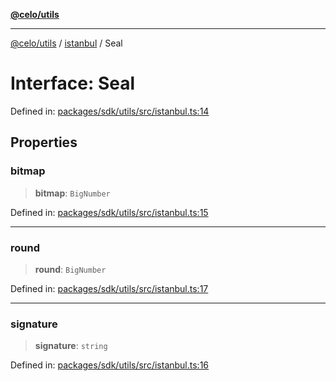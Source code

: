 [**@celo/utils**](../../README.md)

***

[@celo/utils](../../README.md) / [istanbul](../README.md) / Seal

# Interface: Seal

Defined in: [packages/sdk/utils/src/istanbul.ts:14](https://github.com/celo-org/developer-tooling/blob/master/packages/sdk/utils/src/istanbul.ts#L14)

## Properties

### bitmap

> **bitmap**: `BigNumber`

Defined in: [packages/sdk/utils/src/istanbul.ts:15](https://github.com/celo-org/developer-tooling/blob/master/packages/sdk/utils/src/istanbul.ts#L15)

***

### round

> **round**: `BigNumber`

Defined in: [packages/sdk/utils/src/istanbul.ts:17](https://github.com/celo-org/developer-tooling/blob/master/packages/sdk/utils/src/istanbul.ts#L17)

***

### signature

> **signature**: `string`

Defined in: [packages/sdk/utils/src/istanbul.ts:16](https://github.com/celo-org/developer-tooling/blob/master/packages/sdk/utils/src/istanbul.ts#L16)
